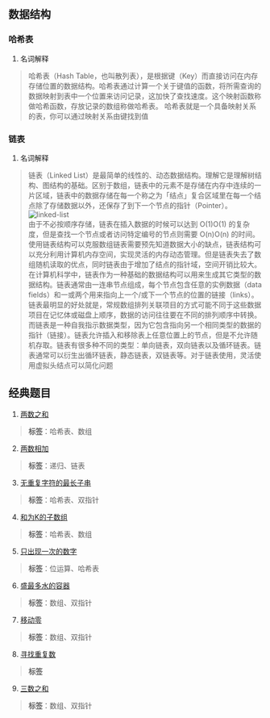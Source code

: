 ## 数据结构
### 哈希表
1. 名词解释
>哈希表（Hash Table，也叫散列表），是根据键（Key）而直接访问在内存存储位置的数据结构。哈希表通过计算一个关于键值的函数，将所需查询的数据映射到表中一个位置来访问记录，这加快了查找速度。这个映射函数称做哈希函数，存放记录的数组称做哈希表。
>哈希表就是一个具备映射关系的表，你可以通过映射关系由键找到值

### 链表
1. 名词解释
>链表（Linked List）是最简单的线性的、动态数据结构。理解它是理解树结构、图结构的基础。区别于数组，链表中的元素不是存储在内存中连续的一片区域，链表中的数据存储在每一个称之为「结点」复合区域里在每一个结点除了存储数据以外，还保存了到下一个节点的指针（Pointer）。![linked-list](/linked-list.png)  
>由于不必按顺序存储，链表在插入数据的时候可以达到 O(1)O(1) 的复杂度，但是查找一个节点或者访问特定编号的节点则需要 O(n)O(n) 的时间。使用链表结构可以克服数组链表需要预先知道数据大小的缺点，链表结构可以充分利用计算机内存空间，实现灵活的内存动态管理。但是链表失去了数组随机读取的优点，同时链表由于增加了结点的指针域，空间开销比较大。在计算机科学中，链表作为一种基础的数据结构可以用来生成其它类型的数据结构。链表通常由一连串节点组成，每个节点包含任意的实例数据（data fields）和一或两个用来指向上一个/或下一个节点的位置的链接（links）。链表最明显的好处就是，常规数组排列关联项目的方式可能不同于这些数据项目在记忆体或磁盘上顺序，数据的访问往往要在不同的排列顺序中转换。而链表是一种自我指示数据类型，因为它包含指向另一个相同类型的数据的指针（链接）。链表允许插入和移除表上任意位置上的节点，但是不允许随机存取。链表有很多种不同的类型：单向链表，双向链表以及循环链表。链表通常可以衍生出循环链表，静态链表，双链表等。对于链表使用，灵活使用虚拟头结点可以简化问题
## 经典题目  
1. [两数之和](https://leetcode-cn.com/problems/two-sum/)  
>**标签**：哈希表、数组  
2. [两数相加](https://leetcode-cn.com/problems/add-two-numbers/)  
>**标签**：递归、链表  
3. [无重复字符的最长子串](https://leetcode-cn.com/problems/longest-substring-without-repeating-characters/)
>**标签**：哈希表、双指针
4. [和为K的子数组](https://leetcode-cn.com/problems/subarray-sum-equals-k/)
>**标签**：哈希表、数组   
5. [只出现一次的数字](https://leetcode-cn.com/problems/single-number/)
>**标签**：位运算、哈希表  
6. [ 盛最多水的容器](https://leetcode-cn.com/problems/container-with-most-water/)
>**标签**：数组、双指针  
7. [移动零](https://leetcode-cn.com/problems/move-zeroes/)
>**标签**：数组、双指针  
8. [寻找重复数](https://leetcode-cn.com/problems/find-the-duplicate-number/)
>**标签**
9. [三数之和](https://leetcode-cn.com/problems/3sum/)
>**标签**：数组、双指针  



